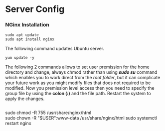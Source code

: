 # Server Config

### NGinx Installation

```
sudo apt update
sudo apt install nginx
```

The following command updates Ubuntu server.
```
yum update -y
```


The following 2 commands allows to set user premission for the home directory and change, always chmod rather than using ___sudo su___ command which enables you to work direct from the _root folder_, but it can complicate your future work as you might modify files that does not required to be modified.
Now you premission level access then you need to specify the group file by using the __colon (:)__ and the file path.
Restart the system to apply the changes.
```
```
sudo chmod -R 755 /usr/share/nginx/html  
sudo chown -R "$USER":www-data /usr/share/nginx/html 
sudo systemctl restart nginx 
```


